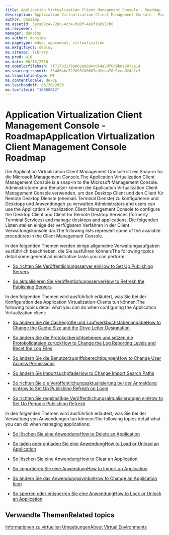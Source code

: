 ```yaml
---
title: Application Virtualization Client Management Console - Roadmap
description: Application Virtualization Client Management Console - Roadmap
author: dansimp
ms.assetid: 3aca02c4-728c-4c34-b90f-4e6f188937b0
ms.reviewer: ''
manager: dansimp
ms.author: dansimp
ms.pagetype: mdop, appcompat, virtualization
ms.mktglfcycl: deploy
ms.sitesec: library
ms.prod: w10
ms.date: 06/16/2016
ms.openlocfilehash: 7f7278317b0802a9694c064a5df0d9b8a8072a14
ms.sourcegitcommit: 354664bc527d93f80687cd2eba70d1eea024c7c3
ms.translationtype: MT
ms.contentlocale: de-DE
ms.lasthandoff: 06/26/2020
ms.locfileid: "10808012"
---
```

# <span data-ttu-id="dc876-103">Application Virtualization Client Management Console - Roadmap</span><span class="sxs-lookup"><span data-stu-id="dc876-103">Application Virtualization Client Management Console Roadmap</span></span>


<span data-ttu-id="dc876-104">Die Application Virtualization Client Management Console ist ein Snap-in für die Microsoft Management Console.</span><span class="sxs-lookup"><span data-stu-id="dc876-104">The Application Virtualization Client Management Console is a snap-in to the Microsoft Management Console.</span></span> <span data-ttu-id="dc876-105">Administratoren und Benutzer können die Application Virtualization Client Management Console verwenden, um den Desktop Client und den Client für Remote Desktop Dienste (ehemals Terminal Dienste) zu konfigurieren und Desktops und Anwendungen zu verwalten.</span><span class="sxs-lookup"><span data-stu-id="dc876-105">Administrators and users can use the Application Virtualization Client Management Console to configure the Desktop Client and Client for Remote Desktop Services (formerly Terminal Services) and manage desktops and applications.</span></span> <span data-ttu-id="dc876-106">Die folgenden Listen stellen einige der verfügbaren Verfahren in der Client Verwaltungskonsole dar.</span><span class="sxs-lookup"><span data-stu-id="dc876-106">The following lists represent some of the available procedures in the Client Management Console.</span></span>

<span data-ttu-id="dc876-107">In den folgenden Themen werden einige allgemeine Verwaltungsaufgaben ausführlich beschrieben, die Sie ausführen können:</span><span class="sxs-lookup"><span data-stu-id="dc876-107">The following topics detail some general administrative tasks you can perform:</span></span>

-   [<span data-ttu-id="dc876-108">So richten Sie Veröffentlichungsserver ein</span><span class="sxs-lookup"><span data-stu-id="dc876-108">How to Set Up Publishing Servers</span></span>](how-to-set-up-publishing-servers.md)

-   [<span data-ttu-id="dc876-109">So aktualisieren Sie Veröffentlichungsserver</span><span class="sxs-lookup"><span data-stu-id="dc876-109">How to Refresh the Publishing Servers</span></span>](how-to-refresh-the-publishing-servers.md)

<span data-ttu-id="dc876-110">In den folgenden Themen wird ausführlich erläutert, was Sie bei der Konfiguration des Application Virtualization-Clients tun können:</span><span class="sxs-lookup"><span data-stu-id="dc876-110">The following topics detail what you can do when configuring the Application Virtualization client:</span></span>

-   [<span data-ttu-id="dc876-111">So ändern Sie die Cachegröße und Laufwerkbuchstabenangabe</span><span class="sxs-lookup"><span data-stu-id="dc876-111">How to Change the Cache Size and the Drive Letter Designation</span></span>](how-to-change-the-cache-size-and-the-drive-letter-designation.md)

-   [<span data-ttu-id="dc876-112">So ändern Sie die Protokollberichtsebenen und setzen die Protokolldateien zurück</span><span class="sxs-lookup"><span data-stu-id="dc876-112">How to Change the Log Reporting Levels and Reset the Log Files</span></span>](how-to-change-the-log-reporting-levels-and-reset-the-log-files.md)

-   [<span data-ttu-id="dc876-113">So ändern Sie die Benutzerzugriffsberechtigungen</span><span class="sxs-lookup"><span data-stu-id="dc876-113">How to Change User Access Permissions</span></span>](how-to-change-user-access-permissions.md)

-   [<span data-ttu-id="dc876-114">So ändern Sie Importsuchpfade</span><span class="sxs-lookup"><span data-stu-id="dc876-114">How to Change Import Search Paths</span></span>](how-to-change-import-search-paths.md)

-   [<span data-ttu-id="dc876-115">So richten Sie die Veröffentlichungsaktualisierung bei der Anmeldung ein</span><span class="sxs-lookup"><span data-stu-id="dc876-115">How to Set Up Publishing Refresh on Login</span></span>](how-to-set-up-publishing-refresh-on-login.md)

-   [<span data-ttu-id="dc876-116">So richten Sie regelmäßige Veröffentlichungsaktualisierungen ein</span><span class="sxs-lookup"><span data-stu-id="dc876-116">How to Set Up Periodic Publishing Refresh</span></span>](how-to-set-up-periodic-publishing-refresh.md)

<span data-ttu-id="dc876-117">In den folgenden Themen wird ausführlich erläutert, was Sie bei der Verwaltung von Anwendungen tun können:</span><span class="sxs-lookup"><span data-stu-id="dc876-117">The following topics detail what you can do when managing applications:</span></span>

-   [<span data-ttu-id="dc876-118">So löschen Sie eine Anwendung</span><span class="sxs-lookup"><span data-stu-id="dc876-118">How to Delete an Application</span></span>](how-to-delete-an-application.md)

-   [<span data-ttu-id="dc876-119">So laden oder entladen Sie eine Anwendung</span><span class="sxs-lookup"><span data-stu-id="dc876-119">How to Load or Unload an Application</span></span>](how-to-load-or-unload-an-application.md)

-   [<span data-ttu-id="dc876-120">So löschen Sie eine Anwendung</span><span class="sxs-lookup"><span data-stu-id="dc876-120">How to Clear an Application</span></span>](how-to-clear-an-application.md)

-   [<span data-ttu-id="dc876-121">So importieren Sie eine Anwendung</span><span class="sxs-lookup"><span data-stu-id="dc876-121">How to Import an Application</span></span>](how-to-import-an-application.md)

-   [<span data-ttu-id="dc876-122">So ändern Sie das Anwendungssymbol</span><span class="sxs-lookup"><span data-stu-id="dc876-122">How to Change an Application Icon</span></span>](how-to-change-an-application-icon.md)

-   [<span data-ttu-id="dc876-123">So sperren oder entsperren Sie eine Anwendung</span><span class="sxs-lookup"><span data-stu-id="dc876-123">How to Lock or Unlock an Application</span></span>](how-to-lock-or-unlock-an-application.md)

## <span data-ttu-id="dc876-124">Verwandte Themen</span><span class="sxs-lookup"><span data-stu-id="dc876-124">Related topics</span></span>


[<span data-ttu-id="dc876-125">Informationen zu virtuellen Umgebungen</span><span class="sxs-lookup"><span data-stu-id="dc876-125">About Virtual Environments</span></span>](about-virtual-environments.md)

 

 





